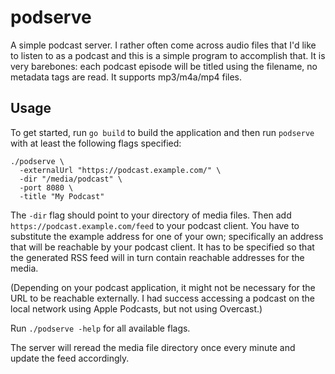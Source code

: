 podserve
========

A simple podcast server. I rather often come across audio files that I'd like
to listen to as a podcast and this is a simple program to accomplish that. It
is very barebones: each podcast episode will be titled using the filename,  no
metadata tags are read. It supports mp3/m4a/mp4 files.


Usage
-----

To get started, run `go build` to build the application and then run `podserve`
with at least the following flags specified:

```shell
./podserve \
  -externalUrl "https://podcast.example.com/" \
  -dir "/media/podcast" \
  -port 8080 \
  -title "My Podcast"
```

The `-dir` flag should point to your directory of media files. Then add
`https://podcast.example.com/feed` to your podcast client. You have to
substitute the example address for one of your own; specifically an address
that will be reachable by your podcast client. It has to be specified so that
the generated RSS feed will in turn contain reachable addresses for the media.

(Depending on your podcast application, it might not be necessary for the URL
to be reachable externally. I had success accessing a podcast on the local
network using Apple Podcasts, but not using Overcast.)

Run `./podserve -help` for all available flags.

The server will reread the media file directory once every minute and update
the feed accordingly.
